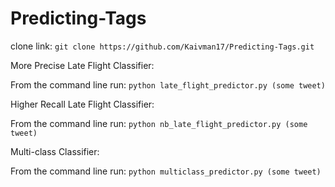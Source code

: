 # Predicting-Tags

clone link: `git clone https://github.com/Kaivman17/Predicting-Tags.git`

More Precise Late Flight Classifier:

From the command line run: `python late_flight_predictor.py (some tweet)`

Higher Recall Late Flight Classifier:

From the command line run: `python nb_late_flight_predictor.py (some tweet)`

Multi-class Classifier:

From the command line run: `python multiclass_predictor.py (some tweet)`
